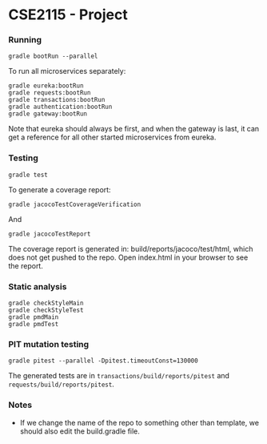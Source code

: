 # CSE2115 - Project

### Running

`gradle bootRun --parallel`

To run all microservices separately:

```
gradle eureka:bootRun
gradle requests:bootRun
gradle transactions:bootRun
gradle authentication:bootRun
gradle gateway:bootRun
```

Note that eureka should always be first, and when the gateway is last, it can get a reference for all other started
microservices from eureka.

### Testing

```
gradle test
```

To generate a coverage report:

```
gradle jacocoTestCoverageVerification
```

And

```
gradle jacocoTestReport
```

The coverage report is generated in: build/reports/jacoco/test/html, which does not get pushed to the repo. Open
index.html in your browser to see the report.

### Static analysis

```
gradle checkStyleMain
gradle checkStyleTest
gradle pmdMain
gradle pmdTest
```

### PIT mutation testing
```
gradle pitest --parallel -Dpitest.timeoutConst=130000
```
The generated tests are in `transactions/build/reports/pitest` and `requests/build/reports/pitest`.

### Notes

- If we change the name of the repo to something other than template, we should also edit the build.gradle file.
